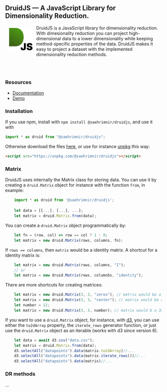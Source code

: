## DruidJS — A JavaScript Library for Dimensionality Reduction.

<a href="#"><img src="icon.svg" width=80 align="left" hspace="10" vspace="6"></a>

DruidJS is a JavaScript library for dimensionality reduction. 
With dimesionality reduction you can project high-dimensional data to a lower dimensionality while keeping method-specific properties of the data.
DruidJS makes it easy to project a dataset with the implemented dimensionality reduction methods.

<br/><br/>

### Resources
- [Documentation](https://saehm.github.io/DruidJS/index.html) 
- [Demo](https://renecutura.eu/druid_demo)

### Installation
If you use npm, install with `npm install @saehrimnir/druidjs`, and use it with
```js
import * as druid from "@saehrimnir/druidjs";
```

Otherwise download the files [here](https://github.com/saehm/DruidJS/releases/latest), or use for instance [unpkg](https://unpkg.com/@saehrimnir/druidjs) this way:

```html
<script src="https://unpkg.com/@saehrimnir/druidjs"></script>
```

### Matrix
DruidJS uses internally the Matrix class for storing data. You can use it by creating a `druid.Matrix` object for instance with the function `from`, in example:
```js
    import * as druid from '@saehrimnir/druidjs';

    let data = [[...], [...], ...];
    let matrix = druid.Matrix.from(data);
```
You can create a `druid.Matrix` object programmatically by:
```js
    let fn = (row, col) => row == col ? 1 : 0;
    let matrix = new druid.Matrix(rows, columns, fn);
```
If `rows == columns`, then `matrix` would be a identity matrix.
A shortcut for a identity matrix is:
```js
    let matrix = new druid.Matrix(rows, columns, "I");
    // or
    let matrix = new druid.Matrix(rows, columnbs, "identity");
```
There are more shortcuts for creating matrices:
```js
    let matrix = new druid.Matrix(3, 3, "zeros"); // matrix would be a 3x3 matrix with zeroes
    let matrix = new druid.Matrix(3, 3, "center"); // matrix would be a 3x3 center matrix;
    let number = 12;
    let matrix = new druid.Matrix(3, 3, number); // matrix would b a 3x3 matrix filled with 'number'
```

If you want to use a `druid.Matrix` object, for instance, with [d3](https://d3js.org), you can use either the `to2dArray` property, the `iterate_rows` generator function, or just use the `druid.Matrix` object as an iterable (works with d3 since version 6).
```js
    let data = await d3.csv("data.csv");
    let matrix = druid.Matrix.from(data);
    d3.selectAll("datapoints").data(matrix.to2dArray)//...
    d3.selectAll("datapoints").data(matrix.iterate_rows())//...
    d3.selectAll("datapoints").data(matrix)//...
```
### DR methods
...